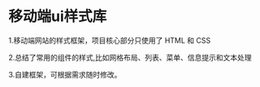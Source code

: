 # 移动端ui样式库
<p>1.移动端网站的样式框架，项目核心部分只使用了 HTML 和 CSS<p/>
<p>2.总结了常用的组件的样式,比如网格布局、列表、菜单、信息提示和文本处理<p/>
<p>3.自建框架，可根据需求随时修改。<p/>
